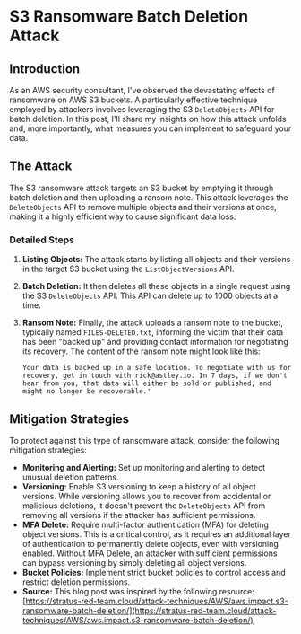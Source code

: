 # S3 Ransomware Batch Deletion Attack

## Introduction

As an AWS security consultant, I've observed the devastating effects of ransomware on AWS S3 buckets. A particularly effective technique employed by attackers involves leveraging the S3 `DeleteObjects` API for batch deletion. In this post, I'll share my insights on how this attack unfolds and, more importantly, what measures you can implement to safeguard your data.

## The Attack

The S3 ransomware attack targets an S3 bucket by emptying it through batch deletion and then uploading a ransom note. This attack leverages the `DeleteObjects` API to remove multiple objects and their versions at once, making it a highly efficient way to cause significant data loss.

### Detailed Steps

1.  **Listing Objects:** The attack starts by listing all objects and their versions in the target S3 bucket using the `ListObjectVersions` API.
2.  **Batch Deletion:** It then deletes all these objects in a single request using the S3 `DeleteObjects` API. This API can delete up to 1000 objects at a time.
3.  **Ransom Note:** Finally, the attack uploads a ransom note to the bucket, typically named `FILES-DELETED.txt`, informing the victim that their data has been "backed up" and providing contact information for negotiating its recovery. The content of the ransom note might look like this:

    ```text
    Your data is backed up in a safe location. To negotiate with us for recovery, get in touch with rick@astley.io. In 7 days, if we don't hear from you, that data will either be sold or published, and might no longer be recoverable.'
    ```

## Mitigation Strategies

To protect against this type of ransomware attack, consider the following mitigation strategies:

*   **Monitoring and Alerting:** Set up monitoring and alerting to detect unusual deletion patterns.
*   **Versioning:** Enable S3 versioning to keep a history of all object versions. While versioning allows you to recover from accidental or malicious deletions, it doesn't prevent the `DeleteObjects` API from removing all versions if the attacker has sufficient permissions.
*   **MFA Delete:** Require multi-factor authentication (MFA) for deleting object versions. This is a critical control, as it requires an additional layer of authentication to permanently delete objects, even with versioning enabled. Without MFA Delete, an attacker with sufficient permissions can bypass versioning by simply deleting all object versions.
*   **Bucket Policies:** Implement strict bucket policies to control access and restrict deletion permissions.
*   **Source:** This blog post was inspired by the following resource: [https://stratus-red-team.cloud/attack-techniques/AWS/aws.impact.s3-ransomware-batch-deletion/](https://stratus-red-team.cloud/attack-techniques/AWS/aws.impact.s3-ransomware-batch-deletion/)
